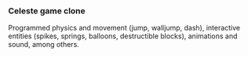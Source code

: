 ### Celeste game clone

Programmed physics and movement (jump, walljump, dash), interactive entities (spikes, springs, balloons, destructible blocks), animations and sound, among others.